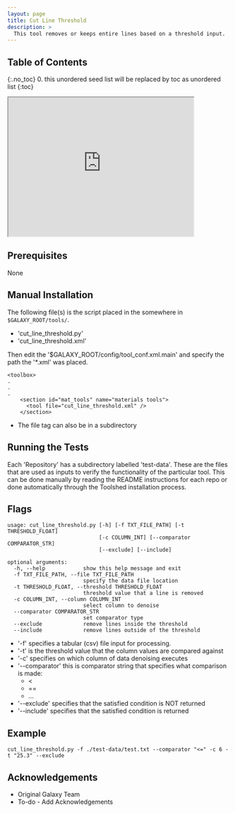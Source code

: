 ```yaml
---
layout: page
title: Cut Line Threshold
description: >
  This tool removes or keeps entire lines based on a threshold input.
---
```


## Table of Contents
{:.no_toc}
0. this unordered seed list will be replaced by toc as unordered list
{:toc}


<html>
<body>

<iframe width="420" height="315" src="https://www.youtube.com/watch?v=3aVNAIIJ8sg">
</iframe>

</body>
</html>


## Prerequisites
None



## Manual Installation 
The following file(s) is the script placed in the somewhere in `$GALAXY_ROOT/tools/`.
* 'cut_line_threshold.py'
* 'cut_line_threshold.xml'
	
Then edit the '$GALAXY_ROOT/config/tool_conf.xml.main' and specify the path the '*.xml' was placed.

~~~
<toolbox>
.
.
.
    <section id="mat_tools" name="materials tools">
      <tool file="cut_line_threshold.xml" />
    </section>
~~~

* The file tag can also be in a subdirectory

## Running the Tests
Each 'Repository' has a subdirectory labelled 'test-data'. These are the files that are used as inputs to verify the functionality of the particular tool. This can be done manually by reading the README instructions for each repo or done automatically through the Toolshed installation process.


## Flags

~~~
usage: cut_line_threshold.py [-h] [-f TXT_FILE_PATH] [-t THRESHOLD_FLOAT]
                             [-c COLUMN_INT] [--comparator COMPARATOR_STR]
                             [--exclude] [--include]

optional arguments:
  -h, --help            show this help message and exit
  -f TXT_FILE_PATH, --file TXT_FILE_PATH
                        specify the data file location
  -t THRESHOLD_FLOAT, --threshold THRESHOLD_FLOAT
                        threshold value that a line is removed
  -c COLUMN_INT, --column COLUMN_INT
                        select column to denoise
  --comparator COMPARATOR_STR
                        set comparator type
  --exclude             remove lines inside the threshold
  --include             remove lines outside of the threshold
~~~

* '-f' specifies a tabular (csv) file input for processing.
* '-t' is the threshold value that the column values are compared against
* '-c' specifies on which column of data denoising executes
* '--comparator' this is comparator string that specifies what comparison is made:
	* <
	* ==
	* …  
* '--exclude' specifies that the satisfied condition is NOT returned
* '--include' specifies that the satisfied condition is returned


## Example

~~~
cut_line_threshold.py -f ./test-data/test.txt --comparator "<=" -c 6 -t "25.3" --exclude
~~~

## Acknowledgements 
* Original Galaxy Team
* To-do - Add Acknowledgements 